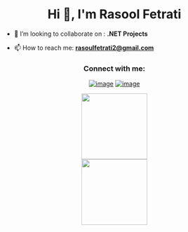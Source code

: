 <h1 align="center">Hi 👋, I'm Rasool Fetrati</h1>

- 👯 I’m looking to collaborate on : **.NET Projects**

- 📫 How to reach me: **rasoulfetrati2@gmail.com**

<h3 align="center">Connect with me:</h3>
<div align="center">

[![image](https://img.shields.io/badge/LinkedIn-0077B5?style=for-the-badge&logo=linkedin&logoColor=white)](https://www.linkedin.com/in/rasool-fetrati)
[![image](https://img.shields.io/badge/Instagram-E4405F?style=for-the-badge&logo=instagram&logoColor=white)](https://www.instagram.com/)
</div>

<p align= "center">
  <img height= "150" src="https://github-readme-stats.vercel.app/api?username=RasoolFetrati&theme=react&show_icons=true&include_all_commits=true" />
  <br/>
  <img height= "150" src="https://github-readme-stats.vercel.app/api/top-langs/?username=rasoolfetrati&layout=compact" />

</p>

